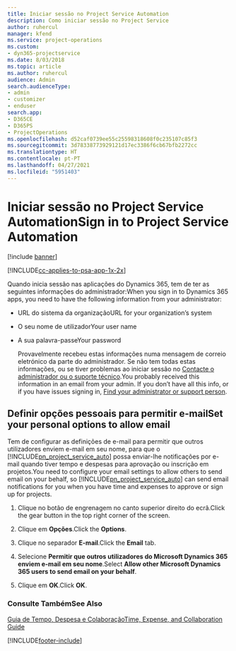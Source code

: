 ```yaml
---
title: Iniciar sessão no Project Service Automation
description: Como iniciar sessão no Project Service
author: ruhercul
manager: kfend
ms.service: project-operations
ms.custom:
- dyn365-projectservice
ms.date: 8/03/2018
ms.topic: article
ms.author: ruhercul
audience: Admin
search.audienceType:
- admin
- customizer
- enduser
search.app:
- D365CE
- D365PS
- ProjectOperations
ms.openlocfilehash: d52caf0739ee55c25598318608f0c235107c85f3
ms.sourcegitcommit: 3d78338773929121d17ec3386f6cb67bfb2272cc
ms.translationtype: HT
ms.contentlocale: pt-PT
ms.lasthandoff: 04/27/2021
ms.locfileid: "5951403"
---
```

# <a name="sign-in-to-project-service-automation"></a><span data-ttu-id="d3b48-103">Iniciar sessão no Project Service Automation</span><span class="sxs-lookup"><span data-stu-id="d3b48-103">Sign in to Project Service Automation</span></span>

[!include [banner](../includes/psa-now-project-operations.md)]

[!INCLUDE[cc-applies-to-psa-app-1x-2x](../includes/cc-applies-to-psa-app-1x-2x.md)]

<span data-ttu-id="d3b48-104">Quando inicia sessão nas aplicações do Dynamics 365, tem de ter as seguintes informações do administrador:</span><span class="sxs-lookup"><span data-stu-id="d3b48-104">When you sign in to Dynamics 365 apps, you need to have the following information from your administrator:</span></span>  
  
- <span data-ttu-id="d3b48-105">URL do sistema da organização</span><span class="sxs-lookup"><span data-stu-id="d3b48-105">URL for your organization’s system</span></span>  
  
- <span data-ttu-id="d3b48-106">O seu nome de utilizador</span><span class="sxs-lookup"><span data-stu-id="d3b48-106">Your user name</span></span>  
  
- <span data-ttu-id="d3b48-107">A sua palavra-passe</span><span class="sxs-lookup"><span data-stu-id="d3b48-107">Your password</span></span>  
  
  <span data-ttu-id="d3b48-108">Provavelmente recebeu estas informações numa mensagem de correio eletrónico da parte do administrador. Se não tem todas estas informações, ou se tiver problemas ao iniciar sessão no [Contacte o administrador ou o suporte técnico](/dynamics365/customerengagement/on-premises/basics/find-administrator-support).</span><span class="sxs-lookup"><span data-stu-id="d3b48-108">You probably received this information in an email from your admin. If you don’t have all this info, or if you have issues signing in, [Find your administrator or support person](/dynamics365/customerengagement/on-premises/basics/find-administrator-support).</span></span>  
  
## <a name="set-your-personal-options-to-allow-email"></a><span data-ttu-id="d3b48-109">Definir opções pessoais para permitir e-mail</span><span class="sxs-lookup"><span data-stu-id="d3b48-109">Set your personal options to allow email</span></span>  
 <span data-ttu-id="d3b48-110">Tem de configurar as definições de e-mail para permitir que outros utilizadores enviem e-mail em seu nome, para que o [!INCLUDE[pn_project_service_auto](../includes/pn-project-service-auto.md)] possa enviar-lhe notificações por e-mail quando tiver tempo e despesas para aprovação ou inscrição em projetos.</span><span class="sxs-lookup"><span data-stu-id="d3b48-110">You need to configure your email settings to allow others to send email on your behalf, so [!INCLUDE[pn_project_service_auto](../includes/pn-project-service-auto.md)] can send email notifications for you when you have time and expenses to approve or sign up for projects.</span></span>  
  
1.  <span data-ttu-id="d3b48-111">Clique no botão de engrenagem no canto superior direito do ecrã.</span><span class="sxs-lookup"><span data-stu-id="d3b48-111">Click the gear button in the top right corner of the screen.</span></span>  
  
2.  <span data-ttu-id="d3b48-112">Clique em **Opções**.</span><span class="sxs-lookup"><span data-stu-id="d3b48-112">Click the **Options**.</span></span>  
  
3.  <span data-ttu-id="d3b48-113">Clique no separador **E-mail**.</span><span class="sxs-lookup"><span data-stu-id="d3b48-113">Click the **Email** tab.</span></span>  
  
4.  <span data-ttu-id="d3b48-114">Selecione **Permitir que outros utilizadores do Microsoft Dynamics 365 enviem e-mail em seu nome**.</span><span class="sxs-lookup"><span data-stu-id="d3b48-114">Select **Allow other Microsoft Dynamics 365 users to send email on your behalf**.</span></span>  
  
5.  <span data-ttu-id="d3b48-115">Clique em **OK**.</span><span class="sxs-lookup"><span data-stu-id="d3b48-115">Click **OK**.</span></span>  
  
### <a name="see-also"></a><span data-ttu-id="d3b48-116">Consulte Também</span><span class="sxs-lookup"><span data-stu-id="d3b48-116">See Also</span></span>  
 [<span data-ttu-id="d3b48-117">Guia de Tempo, Despesa e Colaboração</span><span class="sxs-lookup"><span data-stu-id="d3b48-117">Time, Expense, and Collaboration Guide</span></span>](../psa/time-expense-collaboration-guide.md)


[!INCLUDE[footer-include](../includes/footer-banner.md)]